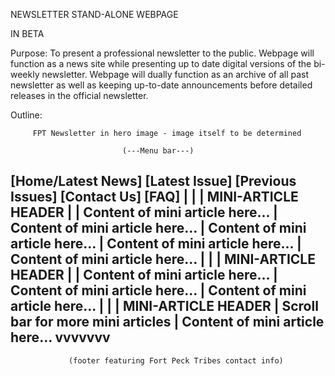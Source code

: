 NEWSLETTER STAND-ALONE WEBPAGE

IN BETA

Purpose: To present a professional newsletter to the public. Webpage will function as a news site while presenting up to date digital versions of the bi-weekly newsletter.
Webpage will dually function as an archive of all past newsletter as well as keeping up-to-date announcements before detailed releases in the official newsletter.

Outline:

         FPT Newsletter in hero image - image itself to be determined

                             (---Menu bar---)
   [Home/Latest News] [Latest Issue] [Previous Issues] [Contact Us] [FAQ]
|
|
|                  MINI-ARTICLE HEADER
|
|              Content of mini article here...
|              Content of mini article here...
|              Content of mini article here...
|              Content of mini article here...
|              Content of mini article here...
|
|
|                 MINI-ARTICLE HEADER
|
|              Content of mini article here...
|              Content of mini article here...
|              Content of mini article here...
|
|
|                 MINI-ARTICLE HEADER
|                                     Scroll bar for more mini articles
|              Content of mini article here...   vvvvvvv
---------------------------------------------------------------------------
                 (footer featuring Fort Peck Tribes contact info)
